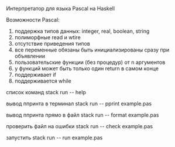 Интерпретатор для языка Pascal на Haskell

Возможности Pascal:
1) поддержка типов данных: integer, real, boolean, string
2) полиморфные read и wtire
3) отсутствие приведения типов
4) все переменные обязаны быть инициализированы сразу при объявлении
5) пользовательские функции (без процедур) от n аргументов
6) у функций может быть только один return в самом конце
7) поддерживает if
8) поддерживается while



список команд
stack run -- help

вывод ппринта в терминал
stack run -- pprint example.pas

вывод ппринта прямо в файл
stack run -- format example.pas

проверить файл на ошибки
stack run -- check example.pas

запустить
stack run -- run example.pas